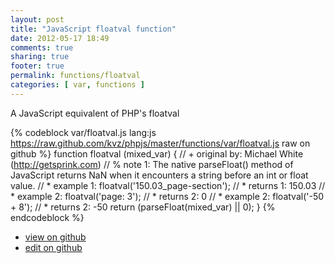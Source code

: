 ```yaml
---
layout: post
title: "JavaScript floatval function"
date: 2012-05-17 18:49
comments: true
sharing: true
footer: true
permalink: functions/floatval
categories: [ var, functions ]
---
```

A JavaScript equivalent of PHP's floatval
<!-- more -->
{% codeblock var/floatval.js lang:js https://raw.github.com/kvz/phpjs/master/functions/var/floatval.js raw on github %}
function floatval (mixed_var) {
    // +   original by: Michael White (http://getsprink.com)
    // %        note 1: The native parseFloat() method of JavaScript returns NaN when it encounters a string before an int or float value.
    // *     example 1: floatval('150.03_page-section');
    // *     returns 1: 150.03
    // *     example 2: floatval('page: 3');
    // *     returns 2: 0
    // *     example 2: floatval('-50 + 8');
    // *     returns 2: -50
    return (parseFloat(mixed_var) || 0);
}
{% endcodeblock %}
<ul>
 <li><a href="https://github.com/kvz/phpjs/blob/master/functions/var/floatval.js">view on github</a></li>
 <li><a href="https://github.com/kvz/phpjs/edit/master/functions/var/floatval.js">edit on github</a></li>
</ul>
